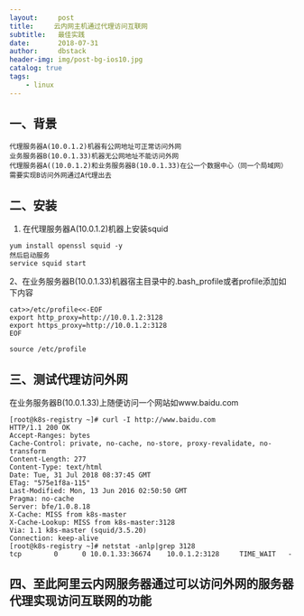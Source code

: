 ```yaml
---
layout:     post
title:     云内网主机通过代理访问互联网
subtitle:   最佳实践
date:       2018-07-31
author:     dbstack
header-img: img/post-bg-ios10.jpg
catalog: true
tags:
    - linux
---
```


## 一、背景
```
代理服务器A(10.0.1.2)机器有公网地址可正常访问外网
业务服务器B(10.0.1.33)机器无公网地址不能访问外网
代理服务器A((10.0.1.2)和业务服务器B(10.0.1.33)在公一个数据中心（同一个局域网）
需要实现B访问外网通过A代理出去
```
## 二、安装
1. 在代理服务器A(10.0.1.2)机器上安装squid
```shell
yum install openssl squid -y
然后启动服务
service squid start
```
2、在业务服务器B(10.0.1.33)机器宿主目录中的.bash_profile或者profile添加如下内容
```shell
cat>>/etc/profile<<-EOF
export http_proxy=http://10.0.1.2:3128
export https_proxy=http://10.0.1.2:3128
EOF
```
```shell
source /etc/profile
```
## 三、测试代理访问外网
在业务服务器B(10.0.1.33)上随便访问一个网站如www.baidu.com
```shell
[root@k8s-registry ~]# curl -I http://www.baidu.com
HTTP/1.1 200 OK
Accept-Ranges: bytes
Cache-Control: private, no-cache, no-store, proxy-revalidate, no-transform
Content-Length: 277
Content-Type: text/html
Date: Tue, 31 Jul 2018 08:37:45 GMT
ETag: "575e1f8a-115"
Last-Modified: Mon, 13 Jun 2016 02:50:50 GMT
Pragma: no-cache
Server: bfe/1.0.8.18
X-Cache: MISS from k8s-master
X-Cache-Lookup: MISS from k8s-master:3128
Via: 1.1 k8s-master (squid/3.5.20)
Connection: keep-alive
[root@k8s-registry ~]# netstat -anlp|grep 3128
tcp        0      0 10.0.1.33:36674    10.0.1.2:3128     TIME_WAIT   -
```
## 四、至此阿里云内网服务器通过可以访问外网的服务器代理实现访问互联网的功能

